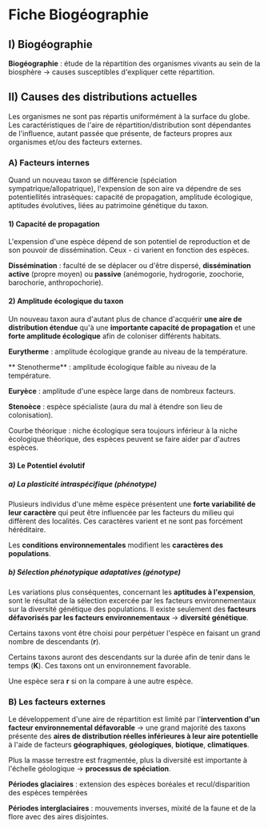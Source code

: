 # Fiche Biogéographie

## I) Biogéographie

**Biogéographie** : étude de la répartition des organismes vivants au sein de la biosphère -> causes susceptibles d'expliquer cette répartition.

## II) Causes des distributions actuelles

Les organismes ne sont pas répartis uniformément à la surface du globe. Les caractéristiques de l'aire de répartition/distribution sont dépendantes de l'influence, autant passée que présente, de facteurs propres aux organismes et/ou des facteurs externes.

### A) Facteurs internes

Quand un nouveau taxon se différencie (spéciation sympatrique/allopatrique), l'expension de son aire va dépendre de ses potentiellités intrasèques: capacité de propagation, amplitude écologique, aptitudes évolutives, liées au patrimoine génétique du taxon.

#### 1) Capacité de propagation

L'expension d'une espèce dépend de son potentiel de reproduction et de son pouvoir de dissémination. Ceux - ci varient en fonction des espèces.

**Dissémination** : faculté de se déplacer ou d'être dispersé, **dissémination active** (propre moyen) ou **passive** (anémogorie, hydrogorie, zoochorie, barochorie, anthropochorie). 

#### 2) Amplitude écologique du taxon

Un nouveau taxon aura d'autant plus de chance d'acquérir **une aire de distribution étendue** qu'à une **importante capacité de propagation** et une **forte amplitude écologique** afin de coloniser différents habitats.

**Eurytherme** : amplitude écologique grande au niveau de la température.

** Stenotherme** : amplitude écologique faible au niveau de la température.

**Euryèce** : amplitude d'une espèce large dans de nombreux facteurs.

**Stenoèce** : espèce spécialiste (aura du mal à étendre son lieu de colonisation).

Courbe théorique : niche écologique sera toujours inférieur à la niche écologique théorique, des espèces peuvent se faire aider par d'autres espèces.

#### 3) Le Potentiel évolutif

##### a) La plasticité intraspécifique (phénotype)

Plusieurs individus d'une même espèce présentent une **forte variabilité de leur caractère** qui peut être influencée par les facteurs du milieu qui diffèrent des localités. Ces caractères varient et ne sont pas forcément héréditaire.

Les **conditions environnementales** modifient les **caractères des populations**.

##### b) Sélection phénotypique adaptatives (génotype)

Les variations plus conséquentes, concernant les **aptitudes à l'expension**, sont le résultat de la sélection excercée par les facteurs environnementaux sur la diversité génétique des populations. Il existe seulement des **facteurs défavorisés par les facteurs environnementaux** -> **diversité génétique**.

Certains taxons vont être choisi pour perpétuer l'espèce en faisant un grand nombre de descendants (**r**). 

Certains taxons auront des descendants sur la durée afin de tenir dans le temps (**K**). Ces taxons ont un environnement favorable. 

Une espèce sera **r** si on la compare à une autre espèce.

### B) Les facteurs externes

Le développement d'une aire de répartition est limité par l'**intervention d'un facteur environnemental défavorable** -> une grand majorité des taxons présente des **aires de distribution réelles inférieures à leur aire potentielle** à l'aide de facteurs **géographiques**, **géologiques**, **biotique**, **climatiques**.

Plus la masse terrestre est fragmentée, plus la diversité est importante à l'échelle géologique -> **processus de spéciation**.

**Périodes glaciaires** : extension des espèces boréales et recul/disparition des espèces tempérées

**Périodes interglaciaires** : mouvements inverses, mixité de la faune et de la flore avec des aires disjointes.
